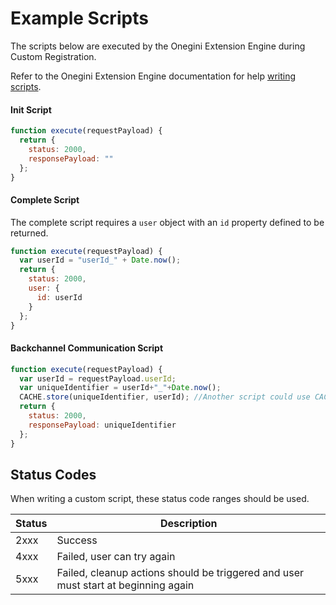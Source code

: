 # Example Scripts

The scripts below are executed by the Onegini Extension Engine during Custom Registration.

Refer to the Onegini Extension Engine documentation for help [writing scripts](https://docs-single-tenant.onegini.com/msp/stable/extension-engine/topics/writing-scripts.html). 

#### Init Script
```js
function execute(requestPayload) {
  return {
    status: 2000,
    responsePayload: ""
  };
}
```

#### Complete Script
The complete script requires a `user` object with an `id` property defined to be returned.

```js
function execute(requestPayload) {
  var userId = "userId_" + Date.now();
  return {
    status: 2000,
    user: {
      id: userId
    }
  };
}
```

#### Backchannel Communication Script

```js
function execute(requestPayload) {
  var userId = requestPayload.userId;
  var uniqueIdentifier = userId+"_"+Date.now();
  CACHE.store(uniqueIdentifier, userId); //Another script could use CACHE.fetch(...) to retrieve the stored value
  return {
    status: 2000,
    responsePayload: uniqueIdentifier
  };
}
```


## Status Codes
When writing a custom script, these status code ranges should be used.

| Status | Description                                 
|--------|------------------------------------------------------------------------------------
| 2xxx   | Success                                     
| 4xxx   | Failed, user can try again                                                         
| 5xxx   | Failed, cleanup actions should be triggered and user must start at beginning again 